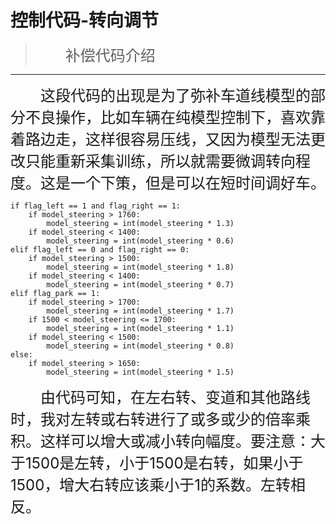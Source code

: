 # 控制代码-转向调节

> <font size=5>&emsp;&emsp;补偿代码介绍</font>

---

<font size=5>&emsp;&emsp;这段代码的出现是为了弥补车道线模型的部分不良操作，比如车辆在纯模型控制下，喜欢靠着路边走，这样很容易压线，又因为模型无法更改只能重新采集训练，所以就需要微调转向程度。这是一个下策，但是可以在短时间调好车。\
</font>

    if flag_left == 1 and flag_right == 1:
        if model_steering > 1760:
            model_steering = int(model_steering * 1.3)
        if model_steering < 1400:
            model_steering = int(model_steering * 0.6)
    elif flag_left == 0 and flag_right == 0:
        if model_steering > 1500:
            model_steering = int(model_steering * 1.8)
        if model_steering < 1400:
            model_steering = int(model_steering * 0.7)
    elif flag_park == 1:
        if model_steering > 1700:
            model_steering = int(model_steering * 1.7)
        if 1500 < model_steering <= 1700:
            model_steering = int(model_steering * 1.1)
        if model_steering < 1500:
            model_steering = int(model_steering * 0.8)
    else:
        if model_steering > 1650:
            model_steering = int(model_steering * 1.5)

<font size=5>&emsp;&emsp;由代码可知，在左右转、变道和其他路线时，我对左转或右转进行了或多或少的倍率乘积。这样可以增大或减小转向幅度。要注意：大于1500是左转，小于1500是右转，如果小于1500，增大右转应该乘小于1的系数。左转相反。\
</font>
